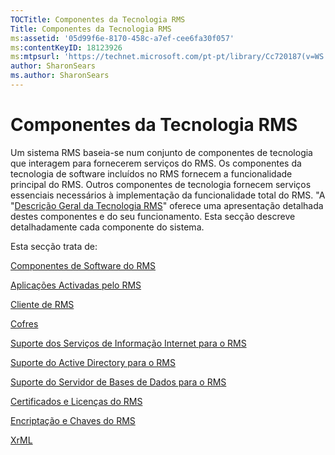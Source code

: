 ```yaml
---
TOCTitle: Componentes da Tecnologia RMS
Title: Componentes da Tecnologia RMS
ms:assetid: '05d99f6e-8170-458c-a7ef-cee6fa30f057'
ms:contentKeyID: 18123926
ms:mtpsurl: 'https://technet.microsoft.com/pt-pt/library/Cc720187(v=WS.10)'
author: SharonSears
ms.author: SharonSears
---
```


Componentes da Tecnologia RMS
=============================

Um sistema RMS baseia-se num conjunto de componentes de tecnologia que interagem para fornecerem serviços do RMS. Os componentes da tecnologia de software incluídos no RMS fornecem a funcionalidade principal do RMS. Outros componentes de tecnologia fornecem serviços essenciais necessários à implementação da funcionalidade total do RMS. "A "[Descrição Geral da Tecnologia RMS](https://technet.microsoft.com/eb48c3de-e038-4fcb-a091-b67ea4fe0dc7)" oferece uma apresentação detalhada destes componentes e do seu funcionamento. Esta secção descreve detalhadamente cada componente do sistema.

Esta secção trata de:

[Componentes de Software do RMS](https://technet.microsoft.com/e38a840e-f390-48fd-8354-50108a64f5ca)

[Aplicações Activadas pelo RMS](https://technet.microsoft.com/30bb5565-81d3-43d9-a64d-cf0c5b990712)

[Cliente de RMS](https://technet.microsoft.com/03294fa2-8350-430d-b4b0-03d5169937c2)

[Cofres](https://technet.microsoft.com/820d398d-a09c-434b-9911-449feecec655)

[Suporte dos Serviços de Informação Internet para o RMS](https://technet.microsoft.com/bd4dc69f-1e4e-4e95-9ae2-c925d8a14d4c)

[Suporte do Active Directory para o RMS](https://technet.microsoft.com/9589127d-19b3-44f1-b7a1-01992e78218a)

[Suporte do Servidor de Bases de Dados para o RMS](https://technet.microsoft.com/c9844783-e6c4-49b4-8e7f-0f0377143b44)

[Certificados e Licenças do RMS](https://technet.microsoft.com/91916ecb-9e5d-49e8-ab65-ef2c56339b83)

[Encriptação e Chaves do RMS](https://technet.microsoft.com/6ed69817-dab0-4845-b2a4-74203f95f7cf)

[XrML](https://technet.microsoft.com/eac518b8-c040-4618-94a1-4353500c355c)
